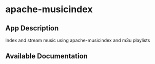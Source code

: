 # apache-musicindex

## App Description

Index and stream music using apache-musicindex and m3u playlists

## Available Documentation

